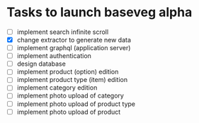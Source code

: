 # Tasks to launch baseveg alpha

- [ ] implement search infinite scroll
- [x] change extractor to generate new data
- [ ] implement graphql (application server)
- [ ] implement authentication
- [ ] design database
- [ ] implement product (option) edition
- [ ] implement product type (item) edition
- [ ] implement category edition
- [ ] implement photo upload of category
- [ ] implement photo upload of product type
- [ ] implement photo upload of product
